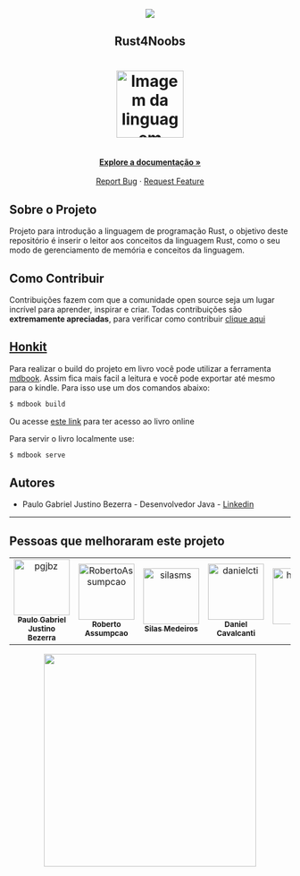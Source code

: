 <!-- Logo 4noobs -->

<p align="center">
  <a href="https://github.com/he4rt/4noobs" target="_blank">
    <img src="./src/assets/header_4noobs.svg">
  </a>
</p>

<!-- Title -->

<p align="center">
  <h2 align="center">Rust4Noobs</h2>

  <h1 align="center"><img src="./src/assets/rust.svg" alt="Imagem da linguagem" width="120"></h1>
  
  <p align="center">
    <br />
    <a href="#ROADMAP"><strong>Explore a documentação »</strong></a>
    <br />
    <br />
    <a href="https://github.com/pgjbz/rust4noobs/issues/new">Report Bug</a>
    ·
    <a href="https://github.com/pgjbz/rust4noobs/issues/new">Request Feature</a>
  </p>
</p>

## Sobre o Projeto
Projeto para introdução a linguagem de programação Rust, o objetivo deste repositório é inserir o leitor aos conceitos da linguagem Rust, como o seu modo de gerenciamento de memória e conceitos da linguagem.
    
## Como Contribuir

Contribuições fazem com que a comunidade open source seja um lugar incrível para aprender, inspirar e criar. Todas contribuições
são **extremamente apreciadas**, para verificar como contribuir [clique aqui](CONTRIBUTING.md)



## [Honkit](https://honkit.netlify.app/ebook.html)

Para realizar o build do projeto em livro você pode utilizar a ferramenta [mdbook](https://rust-lang.github.io/mdBook/). Assim fica mais facil a leitura e você pode exportar até mesmo para o kindle. Para isso use um dos comandos abaixo:

```sh
$ mdbook build
```
Ou acesse [este link](https://rust4noobs.pgjbz.dev/) para ter acesso ao livro online

Para servir o livro localmente use:

```sh
$ mdbook serve
```

## Autores

- Paulo Gabriel Justino Bezerra - Desenvolvedor Java - [Linkedin](https://www.linkedin.com/in/paulogjbezerra/)

---

## Pessoas que melhoraram este projeto

<!-- readme: contributors -start -->
<table>
<tr>
    <td align="center">
        <a href="https://github.com/pgjbz">
            <img src="https://avatars.githubusercontent.com/u/22059237?v=4" width="100;" alt="pgjbz"/>
            <br />
            <sub><b>Paulo Gabriel Justino Bezerra</b></sub>
        </a>
    </td>
    <td align="center">
        <a href="https://github.com/RobertoAssumpcao">
            <img src="https://avatars.githubusercontent.com/u/57875404?v=4" width="100;" alt="RobertoAssumpcao"/>
            <br />
            <sub><b>Roberto Assumpcao</b></sub>
        </a>
    </td>
    <td align="center">
        <a href="https://github.com/silasms">
            <img src="https://avatars.githubusercontent.com/u/84996376?v=4" width="100;" alt="silasms"/>
            <br />
            <sub><b>Silas Medeiros</b></sub>
        </a>
    </td>
    <td align="center">
        <a href="https://github.com/danielcti">
            <img src="https://avatars.githubusercontent.com/u/31549323?v=4" width="100;" alt="danielcti"/>
            <br />
            <sub><b>Daniel Cavalcanti</b></sub>
        </a>
    </td>
    <td align="center">
        <a href="https://github.com/herniqeu">
            <img src="https://avatars.githubusercontent.com/u/95002561?v=4" width="100;" alt="herniqeu"/>
            <br />
            <sub><b>Gzsr</b></sub>
        </a>
    </td></tr>
</table>
<!-- readme: contributors -end -->

<p align="center">
  <a href="https://github.com/he4rt/4noobs" target="_blank">
    <img src="./src/assets/footer_4noobs.svg" width="380">
  </a>
</p>